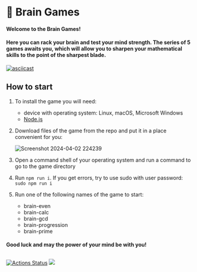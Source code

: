 # 🧠  Brain Games
#### Welcome to the Brain Games!
#### Here you can rack your brain and test your mind strength. The series of 5 games awaits you, which will allow you to sharpen your mathematical skills to the point of the sharpest blade.

[![asciicast](https://asciinema.org/a/YKZZMw0L5OnEwg0BPPwYgS4TK.svg)](https://asciinema.org/a/YKZZMw0L5OnEwg0BPPwYgS4TK)

## How to start
1. To install the game you will need:
    - device with operating system: Linux, macOS, Microsoft Windows
    - [Node.js](https://nodejs.org/en/download/package-manager)
2. Download files of the game from the repo and put it in a place convenient for you:

    ![Screenshot 2024-04-02 224239](https://github.com/AINER/frontend-project-44/assets/101467664/c71b3121-511b-4eb3-af33-de7ae82a805c)

3. Open a command shell of your operating system and run a command to go to the game directory
4. Run `npm run i`. If you get errors, try to use sudo with user password: `sudo npm run i`
5. Run one of the following names of the game to start:
   - brain-even
   - brain-calc
   - brain-gcd
   - brain-progression
   - brain-prime

 #### Good luck and may the power of your mind be with you!

##
[![Actions Status](https://github.com/AINER/frontend-project-44/actions/workflows/hexlet-check.yml/badge.svg)](https://github.com/AINER/frontend-project-44/actions)
<a href="https://codeclimate.com/github/AINER/frontend-project-44/maintainability"><img src="https://api.codeclimate.com/v1/badges/4c4556a7868c5575a7c7/maintainability" /></a>
